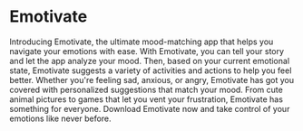# Emotivate

Introducing Emotivate, the ultimate mood-matching app that helps you navigate your emotions with ease. With Emotivate, you can tell your story and let the app analyze your mood. Then, based on your current emotional state, Emotivate suggests a variety of activities and actions to help you feel better. Whether you're feeling sad, anxious, or angry, Emotivate has got you covered with personalized suggestions that match your mood. From cute animal pictures to games that let you vent your frustration, Emotivate has something for everyone. Download Emotivate now and take control of your emotions like never before.
